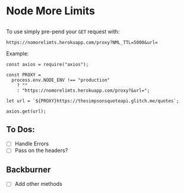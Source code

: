 # Node More Limits

##

To use simply pre-pend your `GET` request with:

```
https://nomorelimts.herokuapp.com/proxy?NML_TTL=5000&url=
```

Example:

```
const axios = require("axios");

const PROXY =
  process.env.NODE_ENV !== "production"
    ? ""
    : "https://nomorelimts.herokuapp.com/proxy?&url=";

let url = `${PROXY}https://thesimpsonsquoteapi.glitch.me/quotes`;

axios.get(url);
```

## To Dos:

- [ ] Handle Errors
- [ ] Pass on the headers?

## Backburner

- [ ] Add other methods

